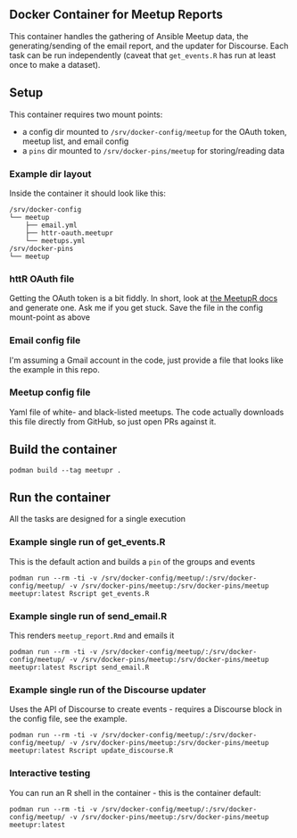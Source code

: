 ## Docker Container for Meetup Reports

This container handles the gathering of Ansible Meetup data, the generating/sending of the email report, and the updater for Discourse. Each task can be run independently (caveat that `get_events.R` has run at least once to make a dataset).

## Setup

This container requires two mount points:
- a config dir mounted to `/srv/docker-config/meetup` for the OAuth token, meetup list, and email config
- a `pins` dir mounted to `/srv/docker-pins/meetup` for storing/reading data

### Example dir layout

Inside the container it should look like this:
```
/srv/docker-config
└── meetup
    ├── email.yml
    ├── httr-oauth.meetupr
    └── meetups.yml
/srv/docker-pins
└── meetup
```

### httR OAuth file

Getting the OAuth token is a bit fiddly. In short, look at [the MeetupR docs](https://github.com/rladies/meetupr/?tab=readme-ov-file#oauth-yes) and generate one. Ask me if you get stuck. Save the file in the config mount-point as above

### Email config file

I'm assuming a Gmail account in the code, just provide a file that looks like the example in this repo.

### Meetup config file

Yaml file of white- and black-listed meetups. The code actually downloads this file directly from GitHub, so just open PRs against it.

## Build the container

```
podman build --tag meetupr .
```

## Run the container

All the tasks are designed for a single execution

### Example single run of get_events.R

This is the default action and builds a `pin` of the groups and events

```
podman run --rm -ti -v /srv/docker-config/meetup/:/srv/docker-config/meetup/ -v /srv/docker-pins/meetup:/srv/docker-pins/meetup meetupr:latest Rscript get_events.R
```

### Example single run of send_email.R

This renders `meetup_report.Rmd` and emails it

```
podman run --rm -ti -v /srv/docker-config/meetup/:/srv/docker-config/meetup/ -v /srv/docker-pins/meetup:/srv/docker-pins/meetup meetupr:latest Rscript send_email.R
```

### Example single run of the Discourse updater

Uses the API of Discourse to create events - requires a Discourse block in the config file, see the example.

```
podman run --rm -ti -v /srv/docker-config/meetup/:/srv/docker-config/meetup/ -v /srv/docker-pins/meetup:/srv/docker-pins/meetup meetupr:latest Rscript update_discourse.R
```

### Interactive testing

You can run an R shell in the container - this is the container default:

```
podman run --rm -ti -v /srv/docker-config/meetup/:/srv/docker-config/meetup/ -v /srv/docker-pins/meetup:/srv/docker-pins/meetup meetupr:latest
```
